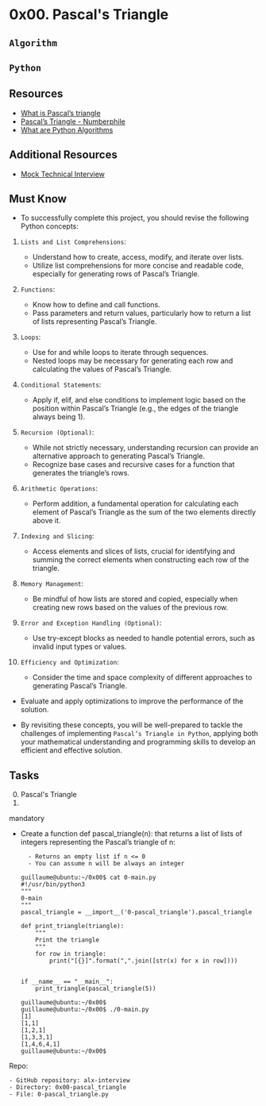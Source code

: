 # 0x00. Pascal's Triangle

## `Algorithm`

## `Python`

## Resources
  - [What is Pascal’s triangle](#what-is-pascal's-triangle)
  - [Pascal’s Triangle - Numberphile](#pascal's-triangle-numberphile)
  - [What are Python Algorithms](#what-are-python-algorithms)
  
## Additional Resources

- [Mock Technical Interview](#mock-technical-interview)

## Must Know

- To successfully complete this project, you should revise the following Python concepts:

1. `Lists and List Comprehensions`:

    - Understand how to create, access, modify, and iterate over lists.
    - Utilize list comprehensions for more concise and readable code, especially for generating rows of Pascal’s Triangle.

2. `Functions`:

    - Know how to define and call functions.
    - Pass parameters and return values, particularly how to return a list of lists representing Pascal’s Triangle.

3. `Loops`:

    - Use for and while loops to iterate through sequences.
    - Nested loops may be necessary for generating each row and calculating the values of Pascal’s Triangle.

4. `Conditional Statements`:

    - Apply if, elif, and else conditions to implement logic based on the position within Pascal’s Triangle (e.g., the edges of the triangle always being 1).

5. `Recursion (Optional)`:

    - While not strictly necessary, understanding recursion can provide an alternative approach to generating Pascal’s Triangle.
    - Recognize base cases and recursive cases for a function that generates the triangle’s rows.

6. `Arithmetic Operations`:

    - Perform addition, a fundamental operation for calculating each element of Pascal’s Triangle as the sum of the two elements directly above it.

7. `Indexing and Slicing`:

    - Access elements and slices of lists, crucial for identifying and summing the correct elements when constructing each row of the triangle.

8. `Memory Management`:

    - Be mindful of how lists are stored and copied, especially when creating new rows based on the values of the previous row.

9. `Error and Exception Handling (Optional)`:

    - Use try-except blocks as needed to handle potential errors, such as invalid input types or values.

10. `Efficiency and Optimization`:

    - Consider the time and space complexity of different approaches to generating Pascal’s Triangle.
   -  Evaluate and apply optimizations to improve the performance of the solution.

- By revisiting these concepts, you will be well-prepared to tackle the challenges of implementing ```Pascal’s Triangle in Python```, applying both your mathematical understanding and programming skills to develop an efficient and effective solution.

## Tasks

0. Pascal's Triangle
1. 
mandatory

- Create a function def pascal_triangle(n): that returns a list of lists of integers representing the Pascal’s triangle of n:

        - Returns an empty list if n <= 0
        - You can assume n will be always an integer
  
      guillaume@ubuntu:~/0x00$ cat 0-main.py
      #!/usr/bin/python3
      """
      0-main
      """
      pascal_triangle = __import__('0-pascal_triangle').pascal_triangle

      def print_triangle(triangle):
          """
          Print the triangle
          """
          for row in triangle:
              print("[{}]".format(",".join([str(x) for x in row])))


      if __name__ == "__main__":
          print_triangle(pascal_triangle(5))

      guillaume@ubuntu:~/0x00$ 
      guillaume@ubuntu:~/0x00$ ./0-main.py
      [1]
      [1,1]
      [1,2,1]
      [1,3,3,1]
      [1,4,6,4,1]
      guillaume@ubuntu:~/0x00$

Repo:

    - GitHub repository: alx-interview
    - Directory: 0x00-pascal_triangle
    - File: 0-pascal_triangle.py
